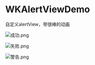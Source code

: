 # WKAlertViewDemo
自定义alertView，带很棒的动画


![成功.png](https://upload-images.jianshu.io/upload_images/5132421-d5e5193f4ce138db.png?imageMogr2/auto-orient/strip%7CimageView2/2/w/320)


![失败.png](https://upload-images.jianshu.io/upload_images/5132421-4d68f93d66dbd165.png?imageMogr2/auto-orient/strip%7CimageView2/2/w/320)


![警告.png](https://upload-images.jianshu.io/upload_images/5132421-67516e536bf9627c.png?imageMogr2/auto-orient/strip%7CimageView2/2/w/320)
